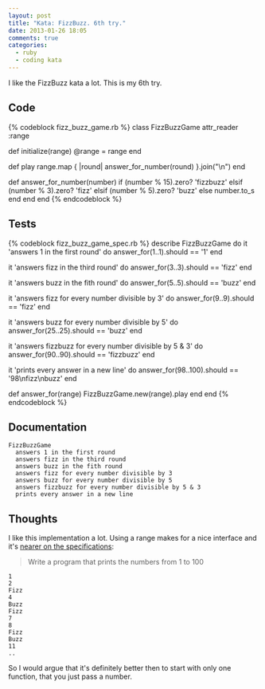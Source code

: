 ```yaml
---
layout: post
title: "Kata: FizzBuzz. 6th try."
date: 2013-01-26 18:05
comments: true
categories:
  - ruby
  - coding kata 
---
```


I like the FizzBuzz kata a lot. This is my 6th try.

## Code

{% codeblock fizz_buzz_game.rb %}
class FizzBuzzGame
  attr_reader :range

  def initialize(range)
    @range = range
  end

  def play
    range.map { |round| answer_for_number(round) }.join("\n")
  end

  def answer_for_number(number)
    if (number % 15).zero?
      'fizzbuzz'
    elsif (number % 3).zero?
      'fizz'
    elsif (number % 5).zero?
      'buzz'
    else
      number.to_s
    end
  end
end
{% endcodeblock %}

## Tests

{% codeblock fizz_buzz_game_spec.rb %}
describe FizzBuzzGame do
  it 'answers 1 in the first round' do
    answer_for(1..1).should == '1'
  end

  it 'answers fizz in the third round' do
    answer_for(3..3).should == 'fizz'
  end

  it 'answers buzz in the fith round' do
    answer_for(5..5).should == 'buzz'
  end

  it 'answers fizz for every number divisible by 3' do
    answer_for(9..9).should == 'fizz'
  end

  it 'answers buzz for every number divisible by 5' do
    answer_for(25..25).should == 'buzz'
  end

  it 'answers fizzbuzz for every number divisible by 5 & 3' do
    answer_for(90..90).should == 'fizzbuzz'
  end

  it 'prints every answer in a new line' do
    answer_for(98..100).should == '98\nfizz\nbuzz'
  end

  def answer_for(range)
    FizzBuzzGame.new(range).play
  end
end
{% endcodeblock %}

## Documentation

    FizzBuzzGame
      answers 1 in the first round
      answers fizz in the third round
      answers buzz in the fith round
      answers fizz for every number divisible by 3
      answers buzz for every number divisible by 5
      answers fizzbuzz for every number divisible by 5 & 3
      prints every answer in a new line


## Thoughts

I like this implementation a lot. Using a range makes for a nice
interface and it's [nearer on the specifications][1]:

> Write a program that prints the numbers from 1 to 100

    1
    2
    Fizz
    4
    Buzz
    Fizz
    7
    8
    Fizz
    Buzz
    11
    ..

So I would argue that it's definitely better then to start with only one
function, that you just pass a number.

[1]: http://codingdojo.org/cgi-bin/wiki.pl?KataFizzBuzz
